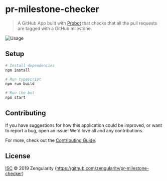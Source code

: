 # pr-milestone-checker

> A GitHub App built with [Probot](https://github.com/probot/probot) that checks that all the pull requests are tagged with a GitHub milestone.

![Usage](./docs/img/usage.gif)

## Setup

```sh
# Install dependencies
npm install

# Run typescript
npm run build

# Run the bot
npm start
```

## Contributing

If you have suggestions for how this application could be improved, or want to report a bug, open an issue! We'd love all and any contributions.

For more, check out the [Contributing Guide](CONTRIBUTING.md).

## License

[ISC](LICENSE) © 2019 Zengularity (https://github.com/zengularity/pr-milestone-checker)
